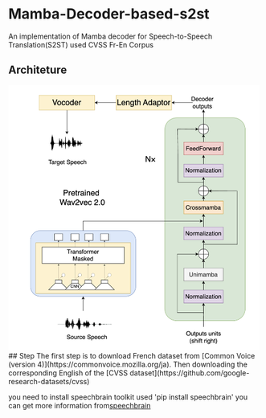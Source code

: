 # Mamba-Decoder-based-s2st
An implementation of Mamba decoder for Speech-to-Speech Translation(S2ST) used CVSS Fr-En Corpus
## Architeture
<img src="figure/model.png" alt="model structure" width="500" />
## Step
The first step is to download French dataset from [Common Voice (version 4)](https://commonvoice.mozilla.org/ja).
Then downloading the corresponding English of the [CVSS dataset](https://github.com/google-research-datasets/cvss)

you need to install speechbrain toolkit used 
'pip install speechbrain'
you can get more information from[speechbrain](https://github.com/speechbrain/speechbrain)
